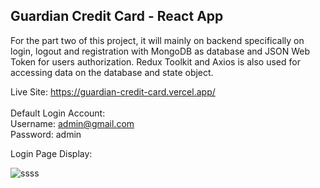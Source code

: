 ## Guardian Credit Card - React App

For the part two of this project, it will mainly on backend specifically on login, logout and registration with MongoDB as database and JSON Web Token for users authorization. Redux Toolkit and Axios is also used for accessing data on the database and state object.

Live Site: https://guardian-credit-card.vercel.app/ <br /><br />
Default Login Account: <br />
Username: admin@gmail.com <br />
Password: admin <br />

Login Page Display:

![ssss](https://user-images.githubusercontent.com/15988182/219907581-c73c9b1e-db9d-467e-8377-bb08b9737249.JPG)
